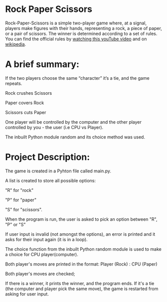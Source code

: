 # Rock Paper Scissors
Rock-Paper-Scissors is a simple two-player game where, at a signal, players make figures with their hands, representing a rock, a piece of paper, or a pair of scissors. The winner is determined according to a set of rules. You can find the official rules by [watching this youTube video](https://www.youtube.com/watch?v=ND4fd6yScBM) and on [wikipedia](https://en.wikipedia.org/wiki/Rock_paper_scissors).

# A brief summary:

If the two players choose the same “character” it’s a tie, and the game repeats. 

Rock crushes Scissors 

Paper covers Rock 

Scissors cuts Paper 

One player will be controlled by the computer and the other player controlled by you - the user (i.e CPU vs Player).

The inbuilt Python module random and its choice method was used.

# Project Description:

The game is created in a Pyhton file called main.py. 

A list is created to store all possible options: 

"R" for "rock" 

"P" for "paper" 

"S" for "scissors". 

When the program is run, the user is asked to pick an option between "R", "P" or "S" 

If user input is invalid (not amongst the options), an error is printed and it asks for their input again (it is in a loop). 

The choice function from the inbuilt Python random module is used to make a choice for CPU player(computer). 

Both player's moves are printed in the format: Player (Rock) : CPU (Paper) 

Both player's moves are checked;

If there is a winner, it prints the winner, and the program ends. If it's a tie (the computer and player pick the same move), the game is restarted from asking for user input.
